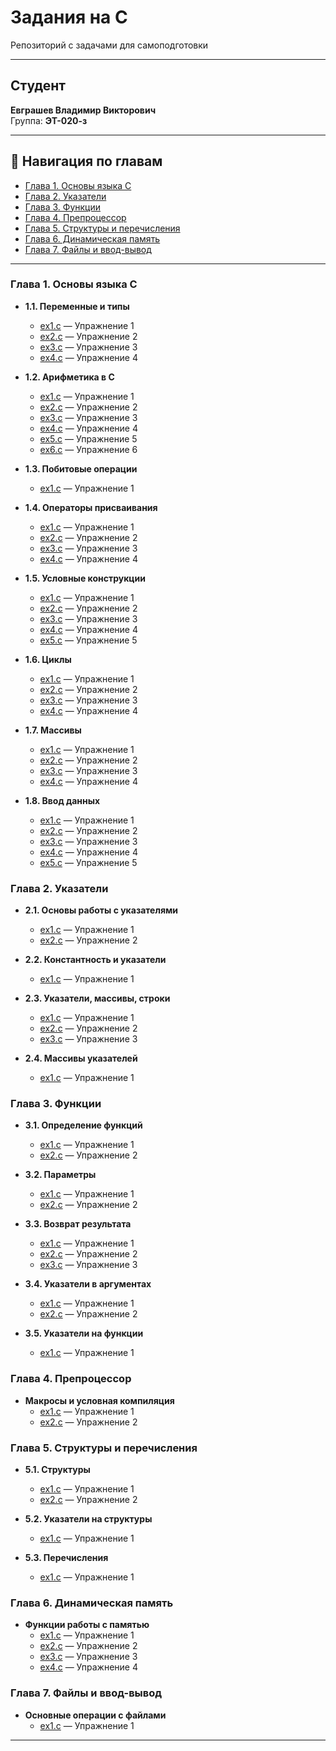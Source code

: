 # Задания на C

Репозиторий с задачами для самоподготовки

---

## Студент
**Евграшев Владимир Викторович**  
Группа: **ЭТ-020-з**

---

## 📌 Навигация по главам
- [Глава 1. Основы языка C](#chapter1)
- [Глава 2. Указатели](#chapter2)
- [Глава 3. Функции](#chapter3)
- [Глава 4. Препроцессор](#chapter4)
- [Глава 5. Структуры и перечисления](#chapter5)
- [Глава 6. Динамическая память](#chapter6)
- [Глава 7. Файлы и ввод-вывод](#chapter7)

---

<h3 id="chapter1">Глава 1. Основы языка C</h3>

- **1.1. Переменные и типы**  
  - [ex1.c](Chapter%201/1/ex1.c) — Упражнение 1  
  - [ex2.c](Chapter%201/1/ex2.c) — Упражнение 2  
  - [ex3.c](Chapter%201/1/ex3.c) — Упражнение 3  
  - [ex4.c](Chapter%201/1/ex4.c) — Упражнение 4  

- **1.2. Арифметика в C**  
  - [ex1.c](Chapter%201/2/ex1.c) — Упражнение 1  
  - [ex2.c](Chapter%201/2/ex2.c) — Упражнение 2  
  - [ex3.c](Chapter%201/2/ex3.c) — Упражнение 3  
  - [ex4.c](Chapter%201/2/ex4.c) — Упражнение 4  
  - [ex5.c](Chapter%201/2/ex5.c) — Упражнение 5  
  - [ex6.c](Chapter%201/2/ex6.c) — Упражнение 6  

- **1.3. Побитовые операции**  
  - [ex1.c](Chapter%201/3/ex1.c) — Упражнение 1  

- **1.4. Операторы присваивания**  
  - [ex1.c](Chapter%201/4/ex1.c) — Упражнение 1  
  - [ex2.c](Chapter%201/4/ex2.c) — Упражнение 2  
  - [ex3.c](Chapter%201/4/ex3.c) — Упражнение 3  
  - [ex4.c](Chapter%201/4/ex4.c) — Упражнение 4  

- **1.5. Условные конструкции**  
  - [ex1.c](Chapter%201/5/ex1.c) — Упражнение 1  
  - [ex2.c](Chapter%201/5/ex2.c) — Упражнение 2  
  - [ex3.c](Chapter%201/5/ex3.c) — Упражнение 3  
  - [ex4.c](Chapter%201/5/ex4.c) — Упражнение 4  
  - [ex5.c](Chapter%201/5/ex5.c) — Упражнение 5  

- **1.6. Циклы**  
  - [ex1.c](Chapter%201/6/ex1.c) — Упражнение 1  
  - [ex2.c](Chapter%201/6/ex2.c) — Упражнение 2  
  - [ex3.c](Chapter%201/6/ex3.c) — Упражнение 3  
  - [ex4.c](Chapter%201/6/ex4.c) — Упражнение 4  

- **1.7. Массивы**  
  - [ex1.c](Chapter%201/7/ex1.c) — Упражнение 1  
  - [ex2.c](Chapter%201/7/ex2.c) — Упражнение 2  
  - [ex3.c](Chapter%201/7/ex3.c) — Упражнение 3  
  - [ex4.c](Chapter%201/7/ex4.c) — Упражнение 4  

- **1.8. Ввод данных**  
  - [ex1.c](Chapter%201/8/ex1.c) — Упражнение 1  
  - [ex2.c](Chapter%201/8/ex2.c) — Упражнение 2  
  - [ex3.c](Chapter%201/8/ex3.c) — Упражнение 3  
  - [ex4.c](Chapter%201/8/ex4.c) — Упражнение 4  
  - [ex5.c](Chapter%201/8/ex5.c) — Упражнение 5  

<h3 id="chapter2">Глава 2. Указатели</h3>

- **2.1. Основы работы с указателями**  
  - [ex1.c](Chapter%202/1/ex1.c) — Упражнение 1  
  - [ex2.c](Chapter%202/1/ex2.c) — Упражнение 2  

- **2.2. Константность и указатели**  
  - [ex1.c](Chapter%202/2/ex1.c) — Упражнение 1  

- **2.3. Указатели, массивы, строки**  
  - [ex1.c](Chapter%202/3/ex1.c) — Упражнение 1  
  - [ex2.c](Chapter%202/3/ex2.c) — Упражнение 2  
  - [ex3.c](Chapter%202/3/ex3.c) — Упражнение 3  

- **2.4. Массивы указателей**  
  - [ex1.c](Chapter%202/4/ex1.c) — Упражнение 1  

<h3 id="chapter3">Глава 3. Функции</h3>

- **3.1. Определение функций**  
  - [ex1.c](Chapter%203/1/ex1.c) — Упражнение 1  
  - [ex2.c](Chapter%203/1/ex2.c) — Упражнение 2  

- **3.2. Параметры**  
  - [ex1.c](Chapter%203/2/ex1.c) — Упражнение 1  
  - [ex2.c](Chapter%203/2/ex1.c) — Упражнение 2  

- **3.3. Возврат результата**  
  - [ex1.c](Chapter%203/3/ex1.c) — Упражнение 1  
  - [ex2.c](Chapter%203/3/ex2.c) — Упражнение 2  
  - [ex3.c](Chapter%203/3/ex3.c) — Упражнение 3  

- **3.4. Указатели в аргументах**  
  - [ex1.c](Chapter%203/4/ex1.c) — Упражнение 1  
  - [ex2.c](Chapter%203/4/ex2.c) — Упражнение 2  

- **3.5. Указатели на функции**  
  - [ex1.c](Chapter%203/5/ex1.c) — Упражнение 1  

<h3 id="chapter4">Глава 4. Препроцессор</h3>

- **Макросы и условная компиляция**  
  - [ex1.c](Chapter%204/ex1.c) — Упражнение 1  
  - [ex2.c](Chapter%204/ex2.c) — Упражнение 2  

<h3 id="chapter5">Глава 5. Структуры и перечисления</h3>

- **5.1. Структуры**  
  - [ex1.c](Chapter%205/1/ex1.c) — Упражнение 1  
  - [ex2.c](Chapter%205/1/ex2.c) — Упражнение 2  

- **5.2. Указатели на структуры**  
  - [ex1.c](Chapter%205/2/ex1.c) — Упражнение 1  

- **5.3. Перечисления**  
  - [ex1.c](Chapter%205/3/ex1.c) — Упражнение 1  

<h3 id="chapter6">Глава 6. Динамическая память</h3>

- **Функции работы с памятью**  
  - [ex1.c](Chapter%206/ex1.c) — Упражнение 1  
  - [ex2.c](Chapter%206/ex2.c) — Упражнение 2  
  - [ex3.c](Chapter%206/ex3.c) — Упражнение 3  
  - [ex4.c](Chapter%206/ex4.c) — Упражнение 4  

<h3 id="chapter7">Глава 7. Файлы и ввод-вывод</h3>

- **Основные операции с файлами**  
  - [ex1.c](Chapter%207/ex1.c) — Упражнение 1 

---
